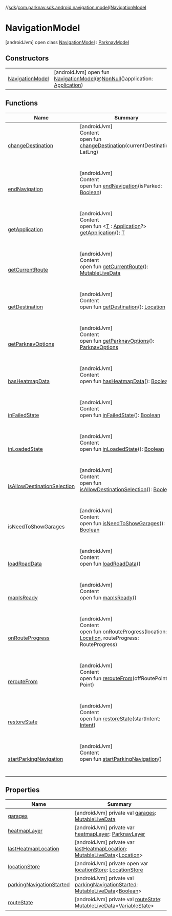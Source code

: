 //[sdk](../../../index.md)/[com.parknav.sdk.android.navigation.model](../index.md)/[NavigationModel](index.md)



# NavigationModel  
 [androidJvm] open class [NavigationModel](index.md) : [ParknavModel](../-parknav-model/index.md)   


## Constructors  
  
| | |
|---|---|
| <a name="com.parknav.sdk.android.navigation.model/NavigationModel/NavigationModel/#android.app.Application/PointingToDeclaration/"></a>[NavigationModel](-navigation-model.md)| <a name="com.parknav.sdk.android.navigation.model/NavigationModel/NavigationModel/#android.app.Application/PointingToDeclaration/"></a> [androidJvm] open fun [NavigationModel](-navigation-model.md)(@[NonNull](https://developer.android.com/reference/kotlin/androidx/annotation/NonNull.html)()application: [Application](https://developer.android.com/reference/kotlin/android/app/Application.html))   <br>|


## Functions  
  
|  Name |  Summary | 
|---|---|
| <a name="com.parknav.sdk.android.navigation.model/NavigationModel/changeDestination/#com.mapbox.mapboxsdk.geometry.LatLng/PointingToDeclaration/"></a>[changeDestination](change-destination.md)| <a name="com.parknav.sdk.android.navigation.model/NavigationModel/changeDestination/#com.mapbox.mapboxsdk.geometry.LatLng/PointingToDeclaration/"></a>[androidJvm]  <br>Content  <br>open fun [changeDestination](change-destination.md)(currentDestination: LatLng)  <br><br><br>|
| <a name="com.parknav.sdk.android.navigation.model/NavigationModel/endNavigation/#boolean/PointingToDeclaration/"></a>[endNavigation](end-navigation.md)| <a name="com.parknav.sdk.android.navigation.model/NavigationModel/endNavigation/#boolean/PointingToDeclaration/"></a>[androidJvm]  <br>Content  <br>open fun [endNavigation](end-navigation.md)(isParked: [Boolean](https://kotlinlang.org/api/latest/jvm/stdlib/kotlin/-boolean/index.html))  <br><br><br>|
| <a name="androidx.lifecycle/AndroidViewModel/getApplication/#/PointingToDeclaration/"></a>[getApplication](../-accurate-location-model/index.md#1696759283%2FFunctions%2F462465411)| <a name="androidx.lifecycle/AndroidViewModel/getApplication/#/PointingToDeclaration/"></a>[androidJvm]  <br>Content  <br>open fun <[T](../-accurate-location-model/index.md#1696759283%2FFunctions%2F462465411) : [Application](https://developer.android.com/reference/kotlin/android/app/Application.html)?> [getApplication](../-accurate-location-model/index.md#1696759283%2FFunctions%2F462465411)(): [T](https://developer.android.com/reference/kotlin/androidx/lifecycle/ViewModel.html#settagifabsent)  <br><br><br>|
| <a name="com.parknav.sdk.android.navigation.model/NavigationModel/getCurrentRoute/#/PointingToDeclaration/"></a>[getCurrentRoute](get-current-route.md)| <a name="com.parknav.sdk.android.navigation.model/NavigationModel/getCurrentRoute/#/PointingToDeclaration/"></a>[androidJvm]  <br>Content  <br>open fun [getCurrentRoute](get-current-route.md)(): [MutableLiveData](https://developer.android.com/reference/kotlin/androidx/lifecycle/MutableLiveData.html)<DirectionsRoute>  <br><br><br>|
| <a name="com.parknav.sdk.android.navigation.model/NavigationModel/getDestination/#/PointingToDeclaration/"></a>[getDestination](get-destination.md)| <a name="com.parknav.sdk.android.navigation.model/NavigationModel/getDestination/#/PointingToDeclaration/"></a>[androidJvm]  <br>Content  <br>open fun [getDestination](get-destination.md)(): [Location](https://developer.android.com/reference/kotlin/android/location/Location.html)  <br><br><br>|
| <a name="com.parknav.sdk.android.navigation.model/NavigationModel/getParknavOptions/#/PointingToDeclaration/"></a>[getParknavOptions](get-parknav-options.md)| <a name="com.parknav.sdk.android.navigation.model/NavigationModel/getParknavOptions/#/PointingToDeclaration/"></a>[androidJvm]  <br>Content  <br>open fun [getParknavOptions](get-parknav-options.md)(): [ParknavOptions](../../com.parknav.sdk.android.navigation.util/-parknav-options/index.md)  <br><br><br>|
| <a name="com.parknav.sdk.android.navigation.model/NavigationModel/hasHeatmapData/#/PointingToDeclaration/"></a>[hasHeatmapData](has-heatmap-data.md)| <a name="com.parknav.sdk.android.navigation.model/NavigationModel/hasHeatmapData/#/PointingToDeclaration/"></a>[androidJvm]  <br>Content  <br>open fun [hasHeatmapData](has-heatmap-data.md)(): [Boolean](https://kotlinlang.org/api/latest/jvm/stdlib/kotlin/-boolean/index.html)  <br><br><br>|
| <a name="com.parknav.sdk.android.navigation.model/NavigationModel/inFailedState/#/PointingToDeclaration/"></a>[inFailedState](in-failed-state.md)| <a name="com.parknav.sdk.android.navigation.model/NavigationModel/inFailedState/#/PointingToDeclaration/"></a>[androidJvm]  <br>Content  <br>open fun [inFailedState](in-failed-state.md)(): [Boolean](https://kotlinlang.org/api/latest/jvm/stdlib/kotlin/-boolean/index.html)  <br><br><br>|
| <a name="com.parknav.sdk.android.navigation.model/NavigationModel/inLoadedState/#/PointingToDeclaration/"></a>[inLoadedState](in-loaded-state.md)| <a name="com.parknav.sdk.android.navigation.model/NavigationModel/inLoadedState/#/PointingToDeclaration/"></a>[androidJvm]  <br>Content  <br>open fun [inLoadedState](in-loaded-state.md)(): [Boolean](https://kotlinlang.org/api/latest/jvm/stdlib/kotlin/-boolean/index.html)  <br><br><br>|
| <a name="com.parknav.sdk.android.navigation.model/NavigationModel/isAllowDestinationSelection/#/PointingToDeclaration/"></a>[isAllowDestinationSelection](is-allow-destination-selection.md)| <a name="com.parknav.sdk.android.navigation.model/NavigationModel/isAllowDestinationSelection/#/PointingToDeclaration/"></a>[androidJvm]  <br>Content  <br>open fun [isAllowDestinationSelection](is-allow-destination-selection.md)(): [Boolean](https://kotlinlang.org/api/latest/jvm/stdlib/kotlin/-boolean/index.html)  <br><br><br>|
| <a name="com.parknav.sdk.android.navigation.model/NavigationModel/isNeedToShowGarages/#/PointingToDeclaration/"></a>[isNeedToShowGarages](is-need-to-show-garages.md)| <a name="com.parknav.sdk.android.navigation.model/NavigationModel/isNeedToShowGarages/#/PointingToDeclaration/"></a>[androidJvm]  <br>Content  <br>open fun [isNeedToShowGarages](is-need-to-show-garages.md)(): [Boolean](https://kotlinlang.org/api/latest/jvm/stdlib/kotlin/-boolean/index.html)  <br><br><br>|
| <a name="com.parknav.sdk.android.navigation.model/NavigationModel/loadRoadData/#/PointingToDeclaration/"></a>[loadRoadData](load-road-data.md)| <a name="com.parknav.sdk.android.navigation.model/NavigationModel/loadRoadData/#/PointingToDeclaration/"></a>[androidJvm]  <br>Content  <br>open fun [loadRoadData](load-road-data.md)()  <br><br><br>|
| <a name="com.parknav.sdk.android.navigation.model/NavigationModel/mapIsReady/#/PointingToDeclaration/"></a>[mapIsReady](map-is-ready.md)| <a name="com.parknav.sdk.android.navigation.model/NavigationModel/mapIsReady/#/PointingToDeclaration/"></a>[androidJvm]  <br>Content  <br>open fun [mapIsReady](map-is-ready.md)()  <br><br><br>|
| <a name="com.parknav.sdk.android.navigation.model/NavigationModel/onRouteProgress/#android.location.Location#com.mapbox.services.android.navigation.v5.routeprogress.RouteProgress/PointingToDeclaration/"></a>[onRouteProgress](on-route-progress.md)| <a name="com.parknav.sdk.android.navigation.model/NavigationModel/onRouteProgress/#android.location.Location#com.mapbox.services.android.navigation.v5.routeprogress.RouteProgress/PointingToDeclaration/"></a>[androidJvm]  <br>Content  <br>open fun [onRouteProgress](on-route-progress.md)(location: [Location](https://developer.android.com/reference/kotlin/android/location/Location.html), routeProgress: RouteProgress)  <br><br><br>|
| <a name="com.parknav.sdk.android.navigation.model/NavigationModel/rerouteFrom/#com.mapbox.geojson.Point/PointingToDeclaration/"></a>[rerouteFrom](reroute-from.md)| <a name="com.parknav.sdk.android.navigation.model/NavigationModel/rerouteFrom/#com.mapbox.geojson.Point/PointingToDeclaration/"></a>[androidJvm]  <br>Content  <br>open fun [rerouteFrom](reroute-from.md)(offRoutePoint: Point)  <br><br><br>|
| <a name="com.parknav.sdk.android.navigation.model/NavigationModel/restoreState/#android.content.Intent/PointingToDeclaration/"></a>[restoreState](restore-state.md)| <a name="com.parknav.sdk.android.navigation.model/NavigationModel/restoreState/#android.content.Intent/PointingToDeclaration/"></a>[androidJvm]  <br>Content  <br>open fun [restoreState](restore-state.md)(startIntent: [Intent](https://developer.android.com/reference/kotlin/android/content/Intent.html))  <br><br><br>|
| <a name="com.parknav.sdk.android.navigation.model/NavigationModel/startParkingNavigation/#/PointingToDeclaration/"></a>[startParkingNavigation](start-parking-navigation.md)| <a name="com.parknav.sdk.android.navigation.model/NavigationModel/startParkingNavigation/#/PointingToDeclaration/"></a>[androidJvm]  <br>Content  <br>open fun [startParkingNavigation](start-parking-navigation.md)()  <br><br><br>|


## Properties  
  
|  Name |  Summary | 
|---|---|
| <a name="com.parknav.sdk.android.navigation.model/NavigationModel/garages/#/PointingToDeclaration/"></a>[garages](garages.md)| <a name="com.parknav.sdk.android.navigation.model/NavigationModel/garages/#/PointingToDeclaration/"></a> [androidJvm] private val [garages](garages.md): [MutableLiveData](https://developer.android.com/reference/kotlin/androidx/lifecycle/MutableLiveData.html)<FeatureCollection>   <br>|
| <a name="com.parknav.sdk.android.navigation.model/NavigationModel/heatmapLayer/#/PointingToDeclaration/"></a>[heatmapLayer](heatmap-layer.md)| <a name="com.parknav.sdk.android.navigation.model/NavigationModel/heatmapLayer/#/PointingToDeclaration/"></a> [androidJvm] private var [heatmapLayer](heatmap-layer.md): [ParknavLayer](../-parknav-layer/index.md)   <br>|
| <a name="com.parknav.sdk.android.navigation.model/NavigationModel/lastHeatmapLocation/#/PointingToDeclaration/"></a>[lastHeatmapLocation](last-heatmap-location.md)| <a name="com.parknav.sdk.android.navigation.model/NavigationModel/lastHeatmapLocation/#/PointingToDeclaration/"></a> [androidJvm] private var [lastHeatmapLocation](last-heatmap-location.md): [MutableLiveData](https://developer.android.com/reference/kotlin/androidx/lifecycle/MutableLiveData.html)<[Location](https://developer.android.com/reference/kotlin/android/location/Location.html)>   <br>|
| <a name="com.parknav.sdk.android.navigation.model/NavigationModel/locationStore/#/PointingToDeclaration/"></a>[locationStore](location-store.md)| <a name="com.parknav.sdk.android.navigation.model/NavigationModel/locationStore/#/PointingToDeclaration/"></a> [androidJvm] private open var [locationStore](location-store.md): [LocationStore](../../com.parknav.sdk.android.navigation.location/-location-store/index.md)   <br>|
| <a name="com.parknav.sdk.android.navigation.model/NavigationModel/parkingNavigationStarted/#/PointingToDeclaration/"></a>[parkingNavigationStarted](parking-navigation-started.md)| <a name="com.parknav.sdk.android.navigation.model/NavigationModel/parkingNavigationStarted/#/PointingToDeclaration/"></a> [androidJvm] private val [parkingNavigationStarted](parking-navigation-started.md): [MutableLiveData](https://developer.android.com/reference/kotlin/androidx/lifecycle/MutableLiveData.html)<[Boolean](https://developer.android.com/reference/kotlin/java/lang/Boolean.html)>   <br>|
| <a name="com.parknav.sdk.android.navigation.model/NavigationModel/routeState/#/PointingToDeclaration/"></a>[routeState](route-state.md)| <a name="com.parknav.sdk.android.navigation.model/NavigationModel/routeState/#/PointingToDeclaration/"></a> [androidJvm] private val [routeState](route-state.md): [MutableLiveData](https://developer.android.com/reference/kotlin/androidx/lifecycle/MutableLiveData.html)<[VariableState](../-variable-state/index.md)>   <br>|

